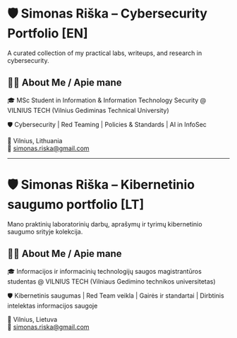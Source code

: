 # 🛡️ Simonas Riška – Cybersecurity Portfolio [EN]

A curated collection of my practical labs, writeups, and research in cybersecurity.

## 👨‍🎓 About Me / Apie mane

🎓 MSc Student in Information & Information Technology Security @ VILNIUS TECH (Vilnius Gediminas Technical University)

🛡️ Cybersecurity | Red Teaming | Policies & Standards | AI in InfoSec<br>

📍 Vilnius, Lithuania<br>
📧 simonas.riska@gmail.com

---

# 🛡️ Simonas Riška – Kibernetinio saugumo portfolio [LT]
Mano praktinių laboratorinių darbų, aprašymų ir tyrimų kibernetinio saugumo srityje kolekcija.

## 👨‍🎓 About Me / Apie mane

🎓 Informacijos ir informacinių technologijų saugos magistrantūros studentas @ VILNIUS TECH (Vilniaus Gedimino technikos universitetas)

🛡️ Kibernetinis saugumas | Red Team veikla | Gairės ir standartai | Dirbtinis intelektas informacijos saugoje

📍 Vilnius, Lietuva<br>
📧 simonas.riska@gmail.com
